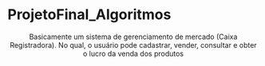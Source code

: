 # ProjetoFinal_Algoritmos
<style>
  p {
    text-align: center;
  }
</style>
<p> Basicamente um sistema de gerenciamento de mercado (Caixa Registradora). No qual, o usuário pode cadastrar, vender, consultar e obter o lucro da venda dos produtos</p>
